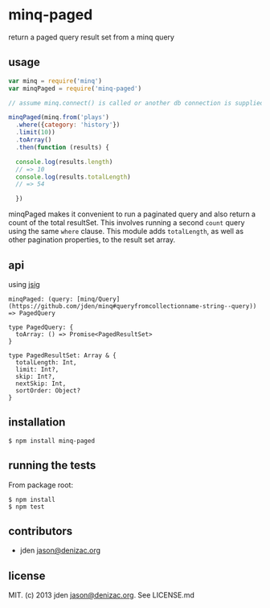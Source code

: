 # minq-paged
return a paged query result set from a minq query

## usage
```js
var minq = require('minq')
var minqPaged = require('minq-paged')

// assume minq.connect() is called or another db connection is supplied

minqPaged(minq.from('plays')
  .where({category: 'history'})
  .limit(10))
  .toArray()
  .then(function (results) {

  console.log(results.length)
  // => 10
  console.log(results.totalLength)
  // => 54

  })

```

minqPaged makes it convenient to run a paginated query and also return a count of the total resultSet. This involves running a second `count` query using the same `where` clause. This module adds `totalLength`, as well as other pagination properties, to the result set array.

## api

using [jsig](https://github.com/jden/jsig)

`minqPaged: (query: [minq/Query](https://github.com/jden/minq#queryfromcollectionname-string--query)) => PagedQuery`

```
type PagedQuery: {
  toArray: () => Promise<PagedResultSet>
}

type PagedResultSet: Array & {
  totalLength: Int,
  limit: Int?,
  skip: Int?,
  nextSkip: Int,
  sortOrder: Object?
}

```

## installation

    $ npm install minq-paged


## running the tests

From package root:

    $ npm install
    $ npm test


## contributors

- jden <jason@denizac.org>


## license

MIT. (c) 2013 jden <jason@denizac.org>. See LICENSE.md
